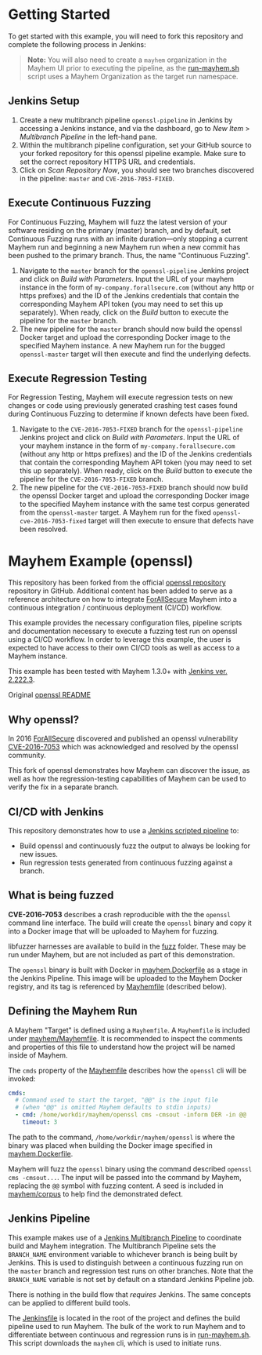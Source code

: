 # Getting Started

To get started with this example, you will need to fork this repository and complete the following process in Jenkins:

> **Note:** You will also need to create a `mayhem` organization in the Mayhem UI prior to executing the pipeline, as the [run-mayhem.sh](mayhem/scripts/run-mayhem.sh) script uses a Mayhem Organization as the target run namespace.

## Jenkins Setup

1. Create a new multibranch pipeline `openssl-pipeline` in Jenkins by accessing a Jenkins instance, and via the dashboard, go to *New Item* > *Multibranch Pipeline* in the left-hand pane.
2. Within the multibranch pipeline configuration, set your GitHub source to your forked repository for this openssl pipeline example. Make sure to set the correct repository HTTPS URL and credentials.
3. Click on *Scan Repository Now*, you should see two branches discovered in the pipeline: `master` and `CVE-2016-7053-FIXED`.

## Execute Continuous Fuzzing

For Continuous Fuzzing, Mayhem will fuzz the latest version of your software residing on the primary (master) branch, and by default, set Continuous Fuzzing runs with an infinite duration—only stopping a current Mayhem run and beginning a new Mayhem run when a new commit has been pushed to the primary branch. Thus, the name "Continuous Fuzzing".

1. Navigate to the `master` branch for the `openssl-pipeline` Jenkins project and click on *Build with Parameters*. Input the URL of your mayhem instance in the form of `my-company.forallsecure.com` (without any http or https prefixes) and the ID of the Jenkins credentials that contain the corresponding Mayhem API token (you may need to set this up separately). When ready, click on the *Build* button to execute the pipeline for the `master` branch.
2. The new pipeline for the `master` branch should now build the openssl Docker target and upload the corresponding Docker image to the specified Mayhem instance. A new Mayhem run for the bugged `openssl-master` target will then execute and find the underlying defects.

## Execute Regression Testing

For Regression Testing, Mayhem will execute regression tests on new changes or code using previously generated crashing test cases found during Continuous Fuzzing to determine if known defects have been fixed.

1. Navigate to the `CVE-2016-7053-FIXED` branch for the `openssl-pipeline` Jenkins project and click on *Build with Parameters*. Input the URL of your mayhem instance in the form of `my-company.forallsecure.com` (without any http or https prefixes) and the ID of the Jenkins credentials that contain the corresponding Mayhem API token (you may need to set this up separately). When ready, click on the *Build* button to execute the pipeline for the `CVE-2016-7053-FIXED` branch.
2. The new pipeline for the `CVE-2016-7053-FIXED` branch should now build the openssl Docker target and upload the corresponding Docker image to the specified Mayhem instance with the same test corpus generated from the `openssl-master` target. A Mayhem run for the fixed `openssl-cve-2016-7053-fixed` target will then execute to ensure that defects have been resolved.

# Mayhem Example (openssl)

This repository has been forked from the official [openssl repository](https://github.com/openssl/openssl)
repository in GitHub. Additional content has been added to serve as a reference
architecture on how to integrate [ForAllSecure](https://forallsecure.com) Mayhem
into a continuous integration / continuous deployment (CI/CD) workflow.

This example provides the necessary configuration files, pipeline scripts and
documentation necessary to execute a fuzzing test run on openssl using a CI/CD
workflow. In order to leverage this example, the user is expected to have access
to their own CI/CD tools as well as access to a Mayhem instance.

This example has been tested with Mayhem 1.3.0+ with [Jenkins ver. 2.222.3](https://www.jenkins.io/).

Original [openssl README](README)

## Why openssl?

In 2016 [ForAllSecure](https://forallsecure.com) discovered and published an openssl vulnerability
[CVE-2016-7053](https://access.redhat.com/security/cve/cve-2016-7053)
which was acknowledged and resolved by the openssl community.

This fork of openssl demonstrates how Mayhem can discover the issue, as well as
how the regression-testing capabilities of Mayhem can be used to verify the fix
in a separate branch.

## CI/CD with Jenkins

This repository demonstrates how to use a
[Jenkins scripted pipeline](https://www.jenkins.io/doc/book/pipeline/syntax/#scripted-pipeline) to:

* Build openssl and continuously fuzz the output to always be looking for new
  issues.
* Run regression tests generated from continuous fuzzing against a branch.

## What is being fuzzed

**CVE-2016-7053** describes a crash reproducible with the the `openssl` command line interface.
The build will create the `openssl` binary and copy it into a Docker image that
will be uploaded to Mayhem for fuzzing.

libfuzzer harnesses are available to build in the [fuzz](fuzz) folder. These may
be run under Mayhem, but are not included as part of this demonstration.

The `openssl` binary is built with Docker in [mayhem.Dockerfile](mayhem.Dockerfile) as
a stage in the Jenkins Pipeline. This image will be uploaded to the Mayhem Docker registry,
and its tag is referenced by [Mayhemfile](mayhem/Mayhemfile) (described below).

## Defining the Mayhem Run

A Mayhem "Target" is defined using a `Mayhemfile`. A `Mayhemfile` is included
under [mayhem/Mayhemfile](mayhem/Mayhemfile). It is recommended to inspect the
comments and properties of this file to understand how the project will be named
inside of Mayhem.

The `cmds` property of the [Mayhemfile](mayhem/Mayhemfile) describes how the
`openssl` cli will be invoked:

```yaml
cmds:
  # Command used to start the target, "@@" is the input file
  # (when "@@" is omitted Mayhem defaults to stdin inputs)
  - cmd: /home/workdir/mayhem/openssl cms -cmsout -inform DER -in @@
    timeout: 3
```

The path to the command, `/home/workdir/mayhem/openssl` is where the binary
was placed when building the Docker image specified in
[mayhem.Dockerfile](mayhem.Dockerfile).

Mayhem will fuzz the  `openssl` binary using the command described
`openssl cms -cmsout...`. The input will be passed into the command by Mayhem,
replacing the `@@` symbol with fuzzing content. A seed is included in
[mayhem/corpus](mayhem/corpus) to help find the demonstrated defect.

## Jenkins Pipeline

This example makes use of a [Jenkins Multibranch Pipeline](https://www.jenkins.io/doc/book/pipeline/multibranch/#creating-a-multibranch-pipeline)
to coordinate build and Mayhem integration. The Multibranch Pipeline sets
the `BRANCH_NAME` environment variable to whichever branch is being built by
Jenkins. This is used to distinguish between a continuous fuzzing run on the
`master` branch and regression test runs on other branches. Note that the
`BRANCH_NAME` variable is not set by default on a standard Jenkins Pipeline
job.

There is nothing in the build flow that _requires_ Jenkins. The same concepts 
can be applied to different build tools.

The [Jenkinsfile](Jenkinsfile) is located in the root of the project and defines
the build pipeline used to run Mayhem. The bulk of the work to run Mayhem and
to differentiate between continuous and regression runs is in
[run-mayhem.sh](mayhem/scripts/run-mayhem.sh). This script downloads the
`mayhem` cli, which is used to initiate runs.